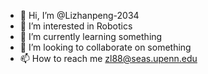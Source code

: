 - 👋 Hi, I’m @Lizhanpeng-2034
- 👀 I’m interested in Robotics
- 🌱 I’m currently learning something
- 💞️ I’m looking to collaborate on something
- 📫 How to reach me zl88@seas.upenn.edu

<!---
Lizhanpeng-2034/Lizhanpeng-2034 is a ✨ special ✨ repository because its `README.md` (this file) appears on your GitHub profile.
You can click the Preview link to take a look at your changes.
--->
